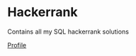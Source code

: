 # Hackerrank
Contains all my SQL hackerrank solutions

[Profile](https://www.hackerrank.com/dezettermic)
